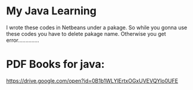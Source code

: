 # My Java Learning

I wrote these codes in Netbeans under a pakage.
So while you gonna use these codes you have to delete pakage name. 
Otherwise you get error..............

# PDF Books for java:
https://drive.google.com/open?id=0B1b1WLYlErtxOGxUVEVQYlo0UFE
